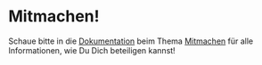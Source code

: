 # Mitmachen!

Schaue bitte in die [Dokumentation](https://boundfoxstudios.github.io/community-project/docs/) beim Thema [Mitmachen](https://boundfoxstudios.github.io/community-project/docs/contributing/) für alle Informationen, wie Du Dich beteiligen kannst!
